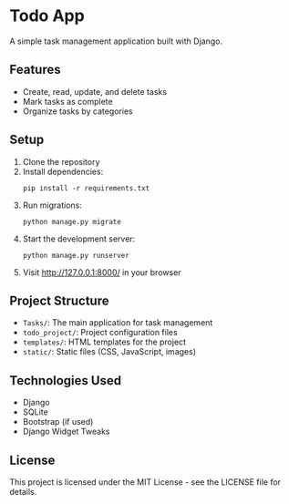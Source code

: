 # Todo App

A simple task management application built with Django.

## Features

- Create, read, update, and delete tasks
- Mark tasks as complete
- Organize tasks by categories

## Setup

1. Clone the repository
2. Install dependencies:
   ```
   pip install -r requirements.txt
   ```
3. Run migrations:
   ```
   python manage.py migrate
   ```
4. Start the development server:
   ```
   python manage.py runserver
   ```
5. Visit http://127.0.0.1:8000/ in your browser

## Project Structure

- `Tasks/`: The main application for task management
- `todo_project/`: Project configuration files
- `templates/`: HTML templates for the project
- `static/`: Static files (CSS, JavaScript, images)

## Technologies Used

- Django
- SQLite
- Bootstrap (if used)
- Django Widget Tweaks

## License

This project is licensed under the MIT License - see the LICENSE file for details.